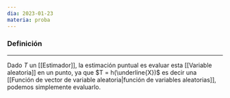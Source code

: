 ```yaml
---
dia: 2023-01-23
materia: proba
---
```

### Definición
---
Dado $T$ un [[Estimador]], la estimación puntual es evaluar esta [[Variable aleatoria]] en un punto, ya que $T = h(\underline{X})$ es decir una [[Función de vector de variable aleatoria|función de variables aleatorias]], podemos simplemente evaluarlo.
